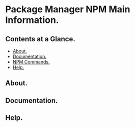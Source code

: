 # Package Manager NPM Main Information.





## Contents at a Glance.
* [About.](#about)
* [Documentation.](#documentation)
* [NPM Commands.](commands.md)
* [Help.](#help)





## About.





## Documentation.





## Help.
